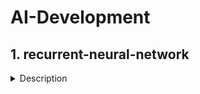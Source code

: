 # AI-Development

## 1. recurrent-neural-network
<details>
  <summary>Description</summary>
  The program is designed to train a model in Python that utilizes a recurrent neural network to generate poetic texts similar to those of Shakespeare. The goal of the program is to achieve the best possible results in terms of generating high-quality poetic texts. Interestingly, the program has been found to achieve better results when the precision is set to 20%, which is somewhat surprising given that it performs better at this level than it does at 100% precision.
</details>

